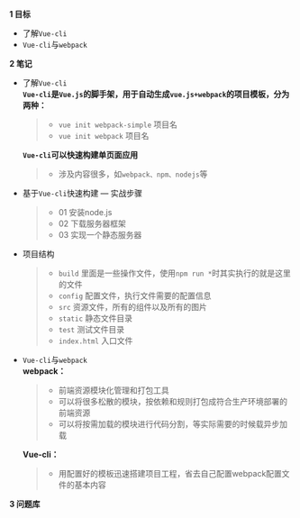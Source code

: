 
**1 目标**
* 了解`Vue-cli`
* `Vue-cli`与`webpack`

**2 笔记**
* 了解`Vue-cli`  
    **`Vue-cli`是`Vue.js`的脚手架，用于自动生成`vue.js+webpack`的项目模板，分为两种：**  
    > * `vue init webpack-simple` 项目名  
    > * `vue init webpack` 项目名  

    **`Vue-cli`可以快速构建单页面应用**  
    > * 涉及内容很多，如`webpack、npm、nodejs`等  

* 基于`Vue-cli`快速构建 — 实战步骤  
    > * 01 安装node.js  
    > * 02 下载服务器框架  
    > * 03 实现一个静态服务器

* 项目结构  
    > * `build` 里面是一些操作文件，使用`npm run *`时其实执行的就是这里的文件  
    > * `config` 配置文件，执行文件需要的配置信息  
    > * `src` 资源文件，所有的组件以及所有的图片
    > * `static` 静态文件目录
    > * `test` 测试文件目录
    > * `index.html` 入口文件 

* `Vue-cli`与`webpack`  
    **webpack：**
    > * 前端资源模块化管理和打包工具  
    > * 可以将很多松散的模块，按依赖和规则打包成符合生产环境部署的前端资源  
    > * 可以将按需加载的模块进行代码分割，等实际需要的时候载异步加载   

    **Vue-cli：**
    > * 用配置好的模板迅速搭建项目工程，省去自己配置webpack配置文件的基本内容  

**3 问题库**
